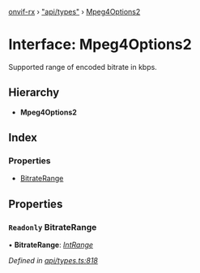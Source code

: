 [onvif-rx](../README.md) › ["api/types"](../modules/_api_types_.md) › [Mpeg4Options2](_api_types_.mpeg4options2.md)

# Interface: Mpeg4Options2

Supported range of encoded bitrate in kbps.

## Hierarchy

* **Mpeg4Options2**

## Index

### Properties

* [BitrateRange](_api_types_.mpeg4options2.md#readonly-bitraterange)

## Properties

### `Readonly` BitrateRange

• **BitrateRange**: *[IntRange](_api_types_.intrange.md)*

*Defined in [api/types.ts:818](https://github.com/patrickmichalina/onvif-rx/blob/3e9b152/src/api/types.ts#L818)*
